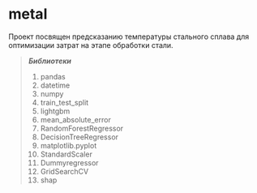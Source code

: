 # metal

Проект посвящен предсказанию температуры стального сплава для оптимизации затрат на этапе обработки стали.

>***Библиотеки***
>1. pandas
>2. datetime
>3. numpy
>4. train_test_split
>5. lightgbm
>6. mean_absolute_error
>7. RandomForestRegressor
>8. DecisionTreeRegressor
>9. matplotlib.pyplot
>10. StandardScaler
>11. Dummyregressor
>12. GridSearchCV
>13. shap
